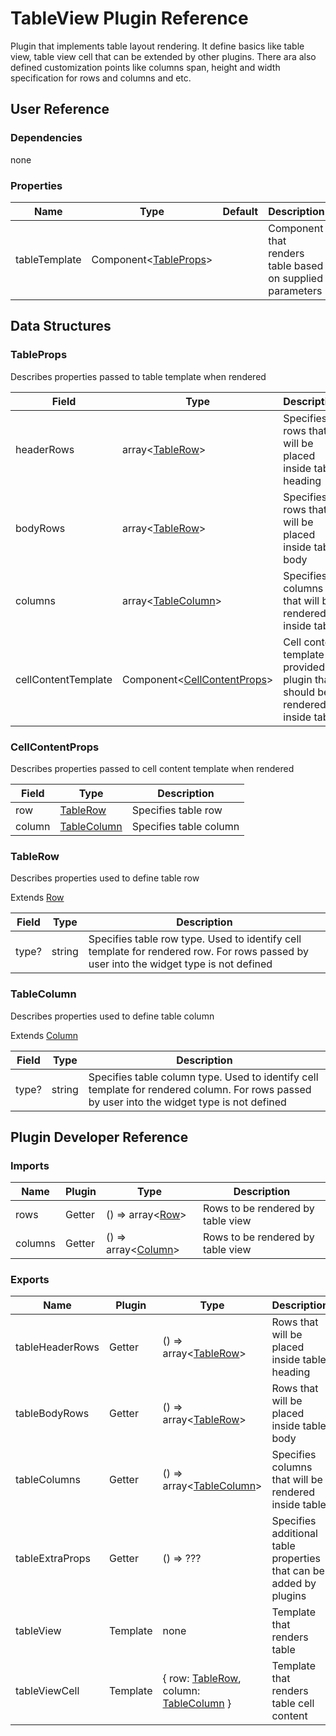 # TableView Plugin Reference

Plugin that implements table layout rendering. It define basics like table view, table view cell that can be extended by other plugins. There ara also defined customization points like columns span, height and width specification for rows and columns and etc.

## User Reference

### Dependencies

none

### Properties

Name | Type | Default | Description
-----|------|---------|------------
tableTemplate | Component&lt;[TableProps](#table-props)&gt; | | Component that renders table based on supplied parameters

## Data Structures

### <a name="table-props"></a>TableProps

Describes properties passed to table template when rendered

Field | Type | Description
------|------|------------
headerRows | array&lt;[TableRow](#table-row)&gt; | Specifies rows that will be placed inside table heading
bodyRows | array&lt;[TableRow](#table-row)&gt; | Specifies rows that will be placed inside table body
columns | array&lt;[TableColumn](#table-column)&gt; | Specifies columns that will be rendered inside table
cellContentTemplate | Component&lt;[CellContentProps](#cell-content-props)&gt; | Cell content template provided by plugin that should be rendered inside table

### <a name="cell-content-props"></a>CellContentProps

Describes properties passed to cell content template when rendered

Field | Type | Description
------|------|------------
row | [TableRow](#table-row) | Specifies table row
column | [TableColumn](#table-column) | Specifies table column

### <a name="table-row"></a>TableRow

Describes properties used to define table row

Extends [Row](datagrid.md#row)

Field | Type | Description
------|------|------------
type? | string | Specifies table row type. Used to identify cell template for rendered row. For rows passed by user into the widget type is not defined

### <a name="table-column"></a>TableColumn

Describes properties used to define table column

Extends [Column](datagrid.md#column)

Field | Type | Description
------|------|------------
type? | string | Specifies table column type. Used to identify cell template for rendered column. For rows passed by user into the widget type is not defined

## Plugin Developer Reference

### Imports

Name | Plugin | Type | Description
-----|--------|------|------------
rows | Getter | () => array&lt;[Row](datagrid.md#row)&gt; | Rows to be rendered by table view
columns | Getter | () => array&lt;[Column](datagrid.md#column)&gt; | Rows to be rendered by table view

### Exports

Name | Plugin | Type | Description
-----|--------|------|------------
tableHeaderRows | Getter | () => array&lt;[TableRow](#table-row)&gt; | Rows that will be placed inside table heading
tableBodyRows | Getter | () => array&lt;[TableRow](#table-row)&gt; | Rows that will be placed inside table body
tableColumns | Getter | () => array&lt;[TableColumn](#table-column)&gt; | Specifies columns that will be rendered inside table
tableExtraProps | Getter | () => ??? | Specifies additional table properties that can be added by plugins
tableView | Template | none | Template that renders table
tableViewCell | Template | { row: [TableRow](#table-row), column: [TableColumn](#table-column) } | Template that renders table cell content
